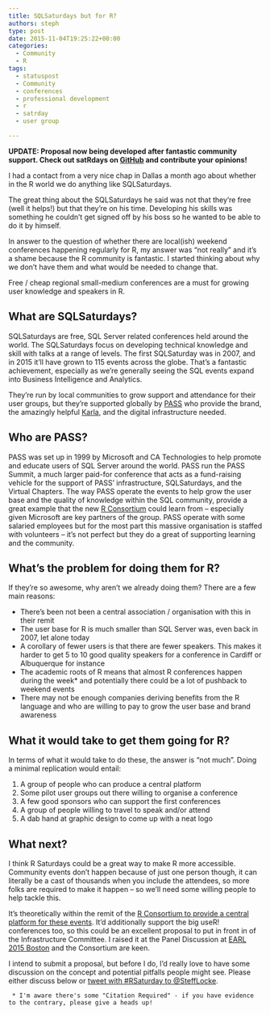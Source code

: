 ```yaml
---
title: SQLSaturdays but for R?
authors: steph
type: post
date: 2015-11-04T19:25:22+00:00
categories:
  - Community
  - R
tags:
  - statuspost
  - Community
  - conferences
  - professional development
  - r
  - satrday
  - user group

---
```

**UPDATE: Proposal now being developed after fantastic community support. Check out satRdays on [GitHub][1] and contribute your opinions!**

I had a contact from a very nice chap in Dallas a month ago about whether in the R world we do anything like SQLSaturdays.

The great thing about the SQLSaturdays he said was not that they&#8217;re free (well it helps!) but that they&#8217;re on his time. Developing his skills was something he couldn&#8217;t get signed off by his boss so he wanted to be able to do it by himself.

In answer to the question of whether there are local(ish) weekend conferences happening regularly for R, my answer was &#8220;not really&#8221; and it&#8217;s a shame because the R community is fantastic. I started thinking about why we don&#8217;t have them and what would be needed to change that.

Free / cheap regional small-medium conferences are a must for growing user knowledge and speakers in R.

<!--more-->

## What are SQLSaturdays?

SQLSaturdays are free, SQL Server related conferences held around the world. The SQLSaturdays focus on developing technical knowledge and skill with talks at a range of levels. The first SQLSaturday was in 2007, and in 2015 it&#8217;ll have grown to 115 events across the globe. That&#8217;s a fantastic achievement, especially as we&#8217;re generally seeing the SQL events expand into Business Intelligence and Analytics.

They&#8217;re run by local communities to grow support and attendance for their user groups, but they&#8217;re supported globally by [PASS][2] who provide the brand, the amazingly helpful [Karla][3], and the digital infrastructure needed.

## Who are PASS?

PASS was set up in 1999 by Microsoft and CA Technologies to help promote and educate users of SQL Server around the world. PASS run the PASS Summit, a much larger paid-for conference that acts as a fund-raising vehicle for the support of PASS&#8217; infrastructure, SQLSaturdays, and the Virtual Chapters. The way PASS operate the events to help grow the user base and the quality of knowledge within the SQL community, provide a great example that the new [R Consortium][4] could learn from &#8211; especially given Microsoft are key partners of the group. PASS operate with some salaried employees but for the most part this massive organisation is staffed with volunteers &#8211; it&#8217;s not perfect but they do a great of supporting learning and the community.

## What&#8217;s the problem for doing them for R?

If they&#8217;re so awesome, why aren&#8217;t we already doing them? There are a few main reasons:

  * There&#8217;s been not been a central association / organisation with this in their remit
  * The user base for R is much smaller than SQL Server was, even back in 2007, let alone today
  * A corollary of fewer users is that there are fewer speakers. This makes it harder to get 5 to 10 good quality speakers for a conference in Cardiff or Albuquerque for instance
  * The academic roots of R means that almost R conferences happen during the week* and potentially there could be a lot of pushback to weekend events
  * There may not be enough companies deriving benefits from the R language and who are willing to pay to grow the user base and brand awareness

## What it would take to get them going for R?

In terms of what it would take to do these, the answer is &#8220;not much&#8221;. Doing a minimal replication would entail:

  1. A group of people who can produce a central platform
  2. Some pilot user groups out there willing to organise a conference
  3. A few good sponsors who can support the first conferences
  4. A group of people willing to travel to speak and/or attend
  5. A dab hand at graphic design to come up with a neat logo

## What next?

I think R Saturdays could be a great way to make R more accessible. Community events don&#8217;t happen because of just one person though, it can literally be a cast of thousands when you include the attendees, so more folks are required to make it happen &#8211; so we&#8217;ll need some willing people to help tackle this.

It&#8217;s theoretically within the remit of the [R Consortium to provide a central platform for these events][5]. It&#8217;d additionally support the big useR! conferences too, so this could be an excellent proposal to put in front in of the Infrastructure Committee. I raised it at the Panel Discussion at [EARL 2015 Boston][6] and the Consortium are keen.

I intend to submit a proposal, but before I do, I&#8217;d really love to have some discussion on the concept and potential pitfalls people might see. Please either discuss below or [tweet with #RSaturday to @SteffLocke][7].

     * I'm aware there's some "Citation Required" - if you have evidence to the contrary, please give a heads up!

 [1]: https://github.com/stephlocke/RSaturday-proposal
 [2]: http://sqlpass.org/
 [3]: https://twitter.com/KarlaKay22
 [4]: https://www.r-consortium.org/
 [5]: https://www.r-consortium.org/news/faqs/what-kinds-projects-will-r-consortium-undertake
 [6]: http://www.earl-conference.com/boston/agenda/
 [7]: https://twitter.com/home?status=Hey%20%40SteffLocke,%20about%20%23RSaturdays